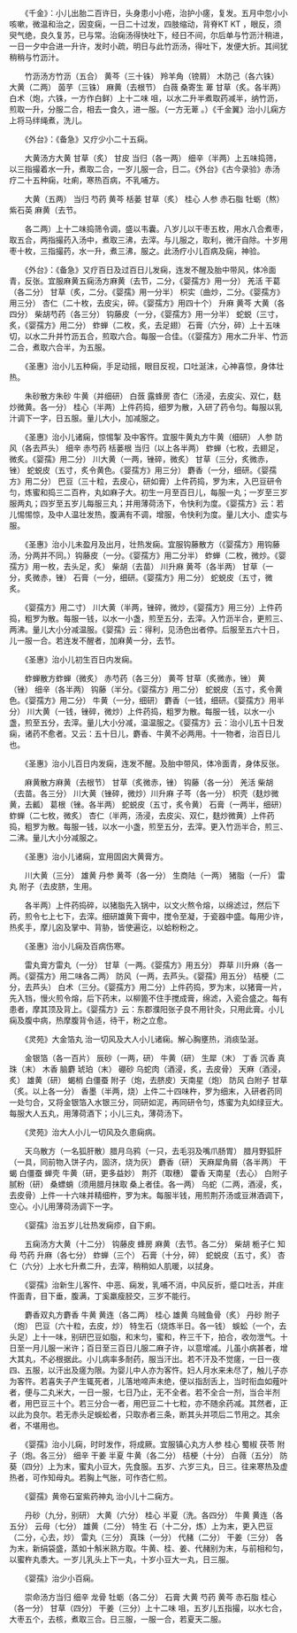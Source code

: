 <!-- { "loadSidebar": true } -->
　　《千金》：小儿出胎二百许日，头身患小小疮，治护小瘥，复发。五月中忽小小咳嗽，微温和治之，因变痫，一日二十过发，四肢缩动，背脊KT KT ，眼反，须臾气绝，良久复苏，已与常。治痫汤得快吐下，经日不间，尔后单与竹沥汁稍进，一日一夕中合进一升许，发时小疏，明日与此竹沥汤，得吐下，发便大折。其间犹稍稍与竹沥汁。

　　竹沥汤方竹沥（五合） 黄芩（三十铢） 羚羊角（镑屑） 木防己（各六铢） 大黄（二两） 茵芋（三铢） 麻黄（去根节） 白薇 桑寄生 萆 甘草（炙。各半两） 白术（炮，六铢，一方作白鲜）上十二味 咀，以水二升半煮取药减半，纳竹沥，煎取一升，分服二合，相去一食久，进一服。（一方无萆 。）《千金翼》治小儿痫方上将马绊绳煮，洗儿。

　　《外台》：《备急》又疗少小二十五痫。

　　大黄汤方大黄 甘草（炙） 甘皮 当归（各一两） 细辛（半两）上五味捣筛，以三指撮着水一升，煮取二合，一岁儿服一合，日二。《外台》《古今录验》赤汤 疗二十五种痫，吐痢，寒热百病，不乳哺方。

　　大黄（五两） 当归 芍药 黄芩 栝蒌 甘草（炙） 桂心 人参 赤石脂 牡蛎（熬） 紫石英 麻黄（去节。

　　各二两）上十二味捣筛令调，盛以韦囊。八岁儿以干枣五枚，用水八合煮枣，取五合，两指撮药入汤中，煮取三沸，去滓。与儿服之，取利，微汗自除。十岁用枣十枚，三指撮药，水一升，煮三沸，服之。此汤疗小儿百病及痫，神验。

　　《外台》：《备急》又疗百日及过百日儿发痫，连发不醒及胎中带风，体冷面青，反张。宜服麻黄五痫汤方麻黄（去节，二分，《婴孺方》用一分） 羌活 干葛（各二分） 甘草（炙，二分。《婴孺》用一分半） 枳实（曲炒，二分。《婴孺方》用三分） 杏仁（二十枚，去皮尖，碎。《婴孺方》用四十个） 升麻 黄芩 大黄（各四分） 柴胡芍药（各三分） 钩藤皮（一分，《婴孺方》用一分半） 蛇蜕（三寸，炙，《婴孺方》用二分） 蚱蝉（二枚，炙，去足翅） 石膏（六分，碎）上十五味切，以水二升并竹沥五合，煎取六合。每服一合佳。（《婴孺方》用水二升半、竹沥二合，煮取六合半，为五服。

　　《圣惠》治小儿五种痫，手足动摇，眼目反视，口吐涎沫，心神喜惊，身体壮热。

　　朱砂散方朱砂 牛黄（并细研） 白蔹 露蜂房 杏仁（汤浸，去皮尖、双仁，麸炒微黄。各一分） 桂心（半两）上件药捣，细罗为散，入研了药令匀。每服以乳汁调下一字，日五服。量儿大小，加减服之。

　　《圣惠》治小儿诸痫，惊惕掣 及中客忤。宜服牛黄丸方牛黄（细研） 人参 防风（各去芦头） 细辛 赤芍药 栝蒌根 当归（以上各半两） 蚱蝉（七枚，去翅足，微炙。《婴孺》用二分） 川大黄（一两，锉碎，微炙） 甘草（三分，炙微赤，锉） 蛇蜕皮（五寸，炙令黄色。《婴孺方》用三分） 麝香（一分，细研。《婴孺方》用二分） 巴豆（三十粒，去皮心，研如膏）上件药捣，罗为末，入巴豆研令匀，炼蜜和捣三二百杵，丸如麻子大。初生一月至百日儿，每服一丸；一岁至三岁服两丸；四岁至五岁儿每服三丸；并用薄荷汤下，令快利为度。《婴孺方》云：若儿惕惕惊，及中人温壮发热，腹满有不调，增服，令快利为度。量儿大小、虚实与服。

　　《圣惠》治小儿未盈月及出月，壮热发痫。宜服钩藤散方（《婴孺方》用钩藤汤，分两并不同。）钩藤皮（一分。《婴孺方》用二分半） 蚱蝉（二枚，微炒。《婴孺方》用一枚，去头足，炙） 柴胡（去苗） 川升麻 黄芩（各半两） 甘草（一分，炙微赤，锉） 石膏（一分，细研。《婴孺方》用二分） 蛇蜕皮（五寸，微炙。

　　《婴孺方》用二寸） 川大黄（半两，锉碎，微炒，《婴孺方》用三分）上件药捣，粗罗为散。每服一钱，以水一小盏，煎至五分，去滓。入竹沥半合，更煎三、两沸。量儿大小分减温服。《婴孺》云：得利，见汤色出者停。后服至五六十日，儿一服一合。若连发不醒者，加麻黄一分，去节。

　　《圣惠》治小儿初生百日内发痫。

　　蚱蝉散方蚱蝉（微炙） 赤芍药（各三分） 黄芩 甘草（炙微赤，锉） 黄 （锉） 细辛（各半两） 钩藤（半分。《婴孺方》用二分） 蛇蜕皮（五寸，炙令黄色。《婴孺方》用二分） 牛黄（一分，细研） 麝香（一钱，细研。《婴孺方》用半分） 川大黄（一钱，锉碎，微炒）上件药捣，粗罗为散。每服一钱，以水一小盏，煎至五分，去滓。量儿大小分减，温温服之。《婴孺方》云：治小儿五十日发痫，诸药不愈者。又云：五十日儿，麝香、牛黄不必两用。十一物者，治百日儿也。

　　《圣惠》治小儿百日内发痫，连发不醒。及胎中带风，体冷面青，身体反张。

　　麻黄散方麻黄（去根节） 甘草（炙微赤，锉） 钩藤（各一分） 羌活 柴胡（去苗。各三分） 川大黄（锉碎，微炒）川升麻 子芩（各一分） 枳壳（麸炒微黄，去瓤） 葛根（锉。各半两） 蛇蜕皮（五寸，炙令黄） 石膏（一两半，细研） 蚱蝉（二七枚，微炙） 杏仁（半两，汤浸，去皮尖、双仁，麸炒微黄）上件药捣，粗罗为散。每服一钱，以水一小盏，煎至五分，去滓。更入竹沥半合，煎三、二沸。量儿大小分减服之。

　　《圣惠》治小儿诸痫，宜用固囟大黄膏方。

　　川大黄（三分） 雄黄 丹参 黄芩（各一分） 生商陆（一两） 猪脂（一斤） 雷丸 附子（去皮脐，生用。

　　各半两）上件药捣碎，以猪脂先入锅中，以文火熬令熔，以绵滤过，然后下药，煎令七上七下，去滓。细研雄黄下膏中，搅令至凝，于瓷器中盛。每用少许，热炙手，摩儿囟及掌中、背胁，皆使遍讫，以蛤粉粉之。

　　《圣惠》治小儿痫及百病伤寒。

　　雷丸膏方雷丸（一分） 甘草（一两。《婴孺方》用五分） 莽草 川升麻（各一两。《婴孺方》用二味各二两） 防风（一两，去芦头。《婴孺》用五分） 桔梗（二分，去芦头） 白术（三分。《婴孺方》用二分）上件药捣，罗为末，以猪膏一片，先入铛，慢火煎令熔，后下药末，以柳篦不住手搅成膏，绵滤，入瓷合盛之。每有患者，摩其顶及背上。《婴孺方》云：东郡濮阳张子良不用针灸，只用此膏。小儿痫及腹中病，热摩腹背令适，待干，粉之立愈。

　　《灵苑》大金箔丸 治一切风及大人小儿诸痫。解心胸壅热，消痰坠涎。

　　金银箔（各一百片） 辰砂（一两，研） 牛黄（研） 生犀（末） 丁香 沉香 真珠（末） 木香 脑麝 琥珀（末） 硼砂 乌蛇肉（酒浸，炙，去皮骨） 天麻（酒浸，炙） 雄黄（研） 蝎梢 白僵蚕 附子（炮，去脐皮）天南星（炮） 防风 白附子 甘草（炙。以上各一分） 香墨（半两，烧）上件二十四味杵，罗为细末，入研者药同一处匀合，又将金银箔入水银三分，同研如泥，再同研令匀，炼蜜为丸如绿豆大。每服大人五丸，用薄荷酒下；小儿三丸，薄荷汤下。

　　《灵苑》治大人小儿一切风及久患痫病。

　　天乌散方（一名狐肝散）腊月乌鸦（一只，去毛羽及嘴爪肠胃） 腊月野狐肝（一具，同前物入饼子内，固济，烧为灰） 麝香（研） 天麻犀角屑（各半两） 干蝎 白僵蚕 蝉壳 牛黄（研，更多益妙） 荆芥（取穗） 藿香 天南星（去心） 白附子腻粉（研） 桑螵蛸（须用腊月抹取 桑上者佳。各一两） 乌蛇（二两，酒浸，炙，去皮骨）上件一十六味并精细杵，罗为末。每服半钱，用煎荆芥汤或豆淋酒调下，空心。小儿用薄荷汤调下一字。

　　《婴孺》治五岁儿壮热发痫疹，自下痢。

　　五痫汤方大黄（十二分） 钩藤皮 蜂房 麻黄（去节。各二分） 柴胡 栀子仁 知母 芍药 升麻（各七分） 蚱蝉（三个） 石膏（十分，碎） 蛇蜕皮（五寸，炙） 杏仁（六分）上水七升煮二升，去滓，稍稍如人肌暖，以拭身。

　　《婴孺》治新生儿客忤、中恶、痫发，乳哺不消，中风反折，蹙口吐舌，并疰忤面青，目下垂，腹满，丁奚羸瘦胫交，三岁不能行。

　　麝香双丸方麝香 牛黄 黄连（各二两） 桂心 雄黄 乌贼鱼骨（炙） 丹砂 附子（炮） 巴豆（六十粒，去皮，炒） 特生石（烧炼半日。各一钱） 蜈蚣（一个，去头足）上十一味，别研巴豆如脂，和末匀，蜜和，杵三千下，拍合，收勿泄气。十日至一月儿服一米许；百日至三百日儿服二麻子许，以意增减。儿虽小病甚者，增大其丸，不必根据此。小儿病率多耐药，服当汗出。若不汗及不觉瘥，一日一夜四、五服，以汗出及瘥为限。为婴儿中人亦为客忤。妇人月水来未尽了，触儿子亦为客忤。若喜失子产生辄死者，儿落地啼声未绝，便以指刮舌上，当时衔血如薤叶者，便与二丸米大，一日一服，七日乃止，无不全者。若不全合一剂，当合半剂者，用巴豆三十个。若三分合一者，用巴豆二十七粒，亦不随余药减。其然者，正以此为良尔。若无赤头足蜈蚣者，只取赤者三条，断其头并项后二节用之。其余者，不堪用也。

　　《婴孺》治小儿痫，时时发作，将成厥。宜服镇心丸方人参 桂心 蜀椒 茯苓 附子（炮。各三分） 细辛 干姜 半夏 牛黄（各二分） 桔梗（十分） 白薇（五分） 防葵（四分）上为末，蜜丸小豆大，先食服。五岁、六岁三丸，日三。往来寒热及虚热者，可作知母丸。若胸上气胀，可作杏仁煎。

　　《婴孺》黄帝石室紫药神丸 治小儿十二痫方。

　　丹砂（九分，别研） 大黄（六分） 桂心 半夏（洗。各四分） 牛黄 黄连（各五分） 云母（七分） 雄黄（二分） 特生 石（十二分，炼）上为末，更入巴豆（二分，心去，炒） 雷丸（三分） 真珠（一分） 代赭（二分） 干姜（三分） 各为末，新绢袋盛，蒸如十斛米熟方取。牛黄、桂、姜、代赭别为末，与前相和匀，以蜜杵丸黍大。一岁儿乳头上下一丸，十岁小豆大一丸，日三服。

　　《婴孺》治少小百痫。

　　崇命汤方当归 细辛 龙骨 牡蛎（各二分） 石膏 大黄 芍药 黄芩 赤石脂 桂心（各一分） 甘草（四分） 干姜（三分）上十二味 咀，五岁儿五指撮，以水七合，大枣五个，去核，煮取三合。日三服，一服一合，若夏天二服。


